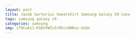 ```yaml
---
layout: post
title: Jacob Sartorius Sweatshirt Samsung Galaxy S9 Case
tags: samsung galaxy s9
categories: samsung
img: 1f8Cu6i1-KGEbVWZzZrN5cs9WKoz-GoQn
---
```

